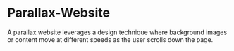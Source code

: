 # Parallax-Website
A parallax website leverages a design technique where background images or content move at different speeds as the user scrolls down the page. 
